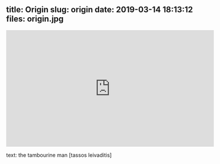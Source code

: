 title: Origin
slug: origin
date: 2019-03-14 18:13:12
files: origin.jpg
---

<div class="embed-responsive embed-responsive-16by9">
    <iframe class="embed-responsive-item" width="560" height="315" sandbox="allow-same-origin allow-scripts" src="https://open.tube/videos/embed/db5ce375-6caf-46af-b9a8-43ac9f1160ab" frameborder="0" allowfullscreen></iframe>
</div>

<p class="text-muted">
    text: the tambourine man [tassos leivaditis]
</p>
